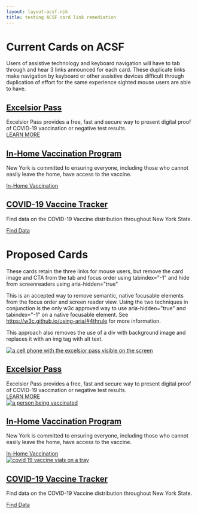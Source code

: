 ```yaml
---
layout: layout-acsf.njk
title: testing ACSF card link remediation 
---
```


# Current Cards on ACSF

Users of assistive technology and keyboard navigation will have to tab through and hear 3 links announced for each card. These duplicate links make navigation by keyboard or other assistive devices difficult through duplication of effort for the same experience sighted mouse users are able to have. 


<div class="paragraph paragraph--type--webny-card-paragraph-type paragraph--view-mode--default">
        
<div class="webny-card-frame-inner">
</div>

<div>
<div>
<article class="webny-card">
                            
<div data-history-node-id="386" role="article" about="/excelsior-pass" class="webny-card">

<a href="/excelsior-pass">
<div class="card-image" style="background-image: url('https://covid19vaccine.health.ny.gov/sites/g/files/oee1181/files/styles/card_vertical/public/media/2021/03/excelsiorpass.png?h=b5f6a62e&amp;itok=7kcO1aiA');">
</div>
</a>
    
<div class="card-content">
 <div class="card-content-top">
    <h1>
        <a href="/excelsior-pass" rel="bookmark">Excelsior Pass</a>
    </h1></div>
<div class="webny-card-teaser">Excelsior Pass provides a free, fast and secure way to present digital proof of COVID-19 vaccination or negative test results.</div>
    
</div>
</div>
<div class="webny-card-cta">
<span class="icon-right-caret">
<a href="https://covid19vaccine.health.ny.gov/excelsior-pass" title="Excelsior Pass">LEARN MORE</a></span>
</div>
</article>
</div>
                                                                                <div>
                        <article class="webny-card">
                            
<div data-history-node-id="501" role="article" about="/home-vaccination-program" class="webny-card">
<a target="_self" href="/home-vaccination-program">
<div class="card-image" style="background-image: url('https://covid19vaccine.health.ny.gov/sites/g/files/oee1181/files/styles/card_vertical/public/media/2021/05/vaccination_athome_disabled_covid19_card.jpg?h=854a7be2&amp;itok=vFdqq4b5');">
</div>
</a>
            
<div class="card-content">
<div class="card-content-top">
<h1>
 <a target="_self" href="/home-vaccination-program" rel="bookmark"> In-Home Vaccination Program
</a>
</h1>

 </div>
<div class="webny-card-description"><p>New York is committed to ensuring everyone, including those who cannot easily&nbsp;leave the home, have access to the vaccine.</p></div>
</div>
</div>

<div class="webny-card-cta">
<span class="icon-right-caret">
 <a target="_self" href="/distribution-vaccine#in-home-vaccination" title="In-Home Vaccination">In-Home Vaccination</a>
 </span>
</div>
 </article>
 </div>
 <div>
 <article class="webny-card">
                            
<div data-history-node-id="236" role="article" about="/covid-19-vaccine-tracker-0" class="webny-card">

<a target="_self" href="/covid-19-vaccine-tracker-0">
  <div class="card-image" style="background-image: url('https://covid19vaccine.health.ny.gov/sites/g/files/oee1181/files/styles/card_vertical/public/media/2020/12/covid19vaccine.png?h=b5f6a62e&amp;itok=nKpUaAyz');">
        </div>
            </a>
            
<div class="card-content">
<div class="card-content-top">
                            
<h1>
 <a target="_self" href="/covid-19-vaccine-tracker-0" rel="bookmark">COVID-19 Vaccine Tracker
</a>
  </h1>
</div>
<div class="webny-card-description"><p>Find data on the COVID-19 Vaccine distribution throughout New York State.</p></div>
 </div>
</div>

 <div class="webny-card-cta">
<span class="icon-right-caret">
<a target="_self" href="/covid-19-vaccine-tracker" title="Find Data">Find Data</a>
</span>
  </div> </article>
      </div>
       </div>
</div>





# Proposed Cards

These cards retain the three links for mouse users, but remove the card image and CTA from the tab and focus order using tabindex="-1" and hide from screenreaders using aria-hidden="true"

This is an accepted way to remove semantic, native focusable elements from the focus order and screen reader view. Using the two techniques in conjunction is the only w3c approved way to use aria-hidden="true" and tabindex="-1" on a native focusable element. 
See <https://w3c.github.io/using-aria/#4thrule> for more information.

This approach also removes the use of a div with background image and replaces it with an img tag with alt text.




<div class="paragraph paragraph--type--webny-card-paragraph-type paragraph--view-mode--default">       
<div class="webny-card-frame-inner">
</div>
<div>
<div>
<article class="webny-card">                          
<div data-history-node-id="386" role="article" about="/excelsior-pass" class="webny-card">
<a href="/excelsior-pass" tabindex="-1" aria-hidden="true"><!-- add tabindex="-1" aria-hidden="true"-->
<img class="card-image" src="https://covid19vaccine.health.ny.gov/sites/g/files/oee1181/files/styles/card_vertical/public/media/2021/03/excelsiorpass.png?h=b5f6a62e&amp;itok=7kcO1aiA" alt="a cell phone with the excelsior pass visible on the screen">
</a>   
<div class="card-content">
<div class="card-content-top">
<h1>
<a href="/excelsior-pass" rel="bookmark">Excelsior Pass</a>
</h1>
</div>
<div class="webny-card-teaser">Excelsior Pass provides a free, fast and secure way to present digital proof of COVID-19 vaccination or negative test results.</div>   
</div>
</div>
<div class="webny-card-cta">
<span class="icon-right-caret">
<a href="https://covid19vaccine.health.ny.gov/excelsior-pass" title="Excelsior Pass" tabindex="-1" aria-hidden="true"> <!-- add tabindex="-1" aria-hidden="true"-->LEARN MORE</a></span>
</div>
</article>
</div>
<div>
<article class="webny-card">                           
<div data-history-node-id="501" role="article" about="/home-vaccination-program" class="webny-card">
<a target="_self" href="/home-vaccination-program" tabindex="-1" aria-hidden="true"><!-- add tabindex="-1" aria-hidden="true"-->
<img class="card-image" src="https://covid19vaccine.health.ny.gov/sites/g/files/oee1181/files/styles/card_vertical/public/media/2021/05/vaccination_athome_disabled_covid19_card.jpg?h=854a7be2&amp;itok=vFdqq4b5" alt="a person being vaccinated">
</a>        
<div class="card-content">
<div class="card-content-top">
<h1>
<a target="_self" href="/home-vaccination-program" rel="bookmark"> In-Home Vaccination Program
</a>
</h1>
</div>
<div class="webny-card-description"><p>New York is committed to ensuring everyone, including those who cannot easily&nbsp;leave the home, have access to the vaccine.</p></div>
</div>
</div>
<div class="webny-card-cta">
<span class="icon-right-caret">
<a target="_self" href="/distribution-vaccine#in-home-vaccination" title="In-Home Vaccination" tabindex="-1" aria-hidden="true"><!-- add tabindex="-1" aria-hidden="true"-->In-Home Vaccination</a>
</span>
</div>
</article>
</div>
<div>
<article class="webny-card">                          
<div data-history-node-id="236" role="article" about="/covid-19-vaccine-tracker-0" class="webny-card">
<a target="_self" href="/covid-19-vaccine-tracker-0" tabindex="-1" aria-hidden="true"><!-- add tabindex="-1" aria-hidden="true"-->
<img class="card-image" src="https://covid19vaccine.health.ny.gov/sites/g/files/oee1181/files/styles/card_vertical/public/media/2020/12/covid19vaccine.png?h=b5f6a62e&amp;itok=nKpUaAyz" alt="covid 19 vaccine vials on a tray">
</a>         
<div class="card-content">
<div class="card-content-top">                        
<h1>
<a target="_self" href="/covid-19-vaccine-tracker-0" rel="bookmark">COVID-19 Vaccine Tracker
</a>
</h1>
</div>
<div class="webny-card-description"><p>Find data on the COVID-19 Vaccine distribution throughout New York State.</p></div>
</div>
</div>
<div class="webny-card-cta">
<span class="icon-right-caret">
<a target="_self" href="/covid-19-vaccine-tracker" title="Find Data" tabindex="-1" aria-hidden="true"> <!-- add tabindex="-1" aria-hidden="true"-->Find Data</a>
</span>
</div>
</article>
</div>
</div>
</div>
